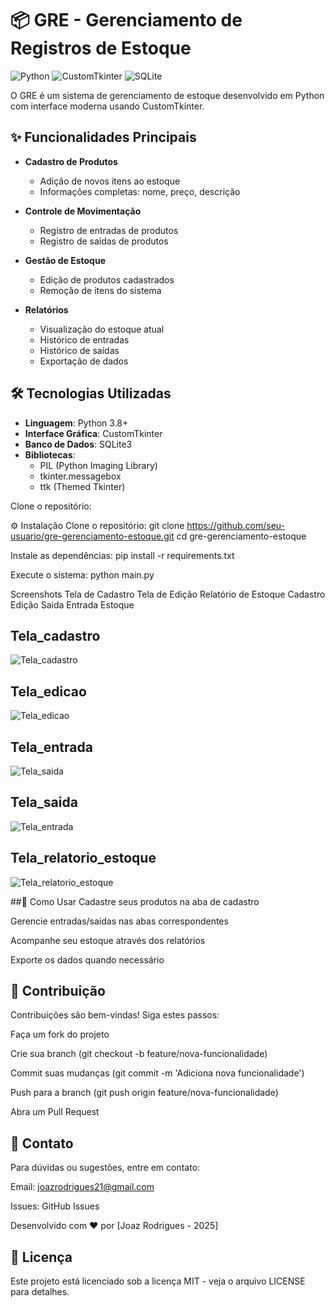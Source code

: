 # 📦 GRE - Gerenciamento de Registros de Estoque

![Python](https://img.shields.io/badge/Python-3.8+-blue.svg)
![CustomTkinter](https://img.shields.io/badge/CustomTkinter-5.2.1-green.svg)
![SQLite](https://img.shields.io/badge/SQLite-3-lightgrey.svg)

O GRE é um sistema de gerenciamento de estoque desenvolvido em Python com interface moderna usando CustomTkinter.

## ✨ Funcionalidades Principais

- **Cadastro de Produtos**
  - Adição de novos itens ao estoque
  - Informações completas: nome, preço, descrição
  
- **Controle de Movimentação**
  - Registro de entradas de produtos
  - Registro de saídas de produtos
  
- **Gestão de Estoque**
  - Edição de produtos cadastrados
  - Remoção de itens do sistema
  
- **Relatórios**
  - Visualização do estoque atual
  - Histórico de entradas
  - Histórico de saídas
  - Exportação de dados

## 🛠️ Tecnologias Utilizadas

- **Linguagem**: Python 3.8+
- **Interface Gráfica**: CustomTkinter
- **Banco de Dados**: SQLite3
- **Bibliotecas**:
  - PIL (Python Imaging Library)
  - tkinter.messagebox
  - ttk (Themed Tkinter)

Clone o repositório:

⚙️ Instalação
Clone o repositório:
git clone https://github.com/seu-usuario/gre-gerenciamento-estoque.git
cd gre-gerenciamento-estoque

Instale as dependências:
pip install -r requirements.txt

Execute o sistema:
python main.py

Screenshots
Tela de Cadastro	Tela de Edição	Relatório de Estoque
Cadastro	Edição	Saida Entrada Estoque

## Tela_cadastro
<div>
  
  ![Tela_cadastro](https://github.com/user-attachments/assets/16f94a41-384a-462d-866a-961ba14bfc76)
</div>

## Tela_edicao
<div>
  
  ![Tela_edicao](https://github.com/user-attachments/assets/a73976d0-d218-46d1-9edc-83dab39996e8)
</div>

## Tela_entrada
<div>
  
  ![Tela_saida](https://github.com/user-attachments/assets/9ef58905-1a96-4da8-9d7e-fd90b6367f3d)
</div>

## Tela_saida
<div>
  
  ![Tela_entrada](https://github.com/user-attachments/assets/406d7a35-d457-4590-a75f-1641ef39752c)
</div>

## Tela_relatorio_estoque
<div>
  
  ![Tela_relatorio_estoque](https://github.com/user-attachments/assets/ddddd50d-2599-44bb-afd9-11aa708fdf0b)
</div>

##🚀 Como Usar
Cadastre seus produtos na aba de cadastro

Gerencie entradas/saídas nas abas correspondentes

Acompanhe seu estoque através dos relatórios

Exporte os dados quando necessário


## 🤝 Contribuição
Contribuições são bem-vindas! Siga estes passos:

Faça um fork do projeto

Crie sua branch (git checkout -b feature/nova-funcionalidade)

Commit suas mudanças (git commit -m 'Adiciona nova funcionalidade')

Push para a branch (git push origin feature/nova-funcionalidade)

Abra um Pull Request

## 📧 Contato
Para dúvidas ou sugestões, entre em contato:

Email: joazrodrigues21@gmail.com

Issues: GitHub Issues

Desenvolvido com ❤️ por [Joaz Rodrigues - 2025]

## 📝 Licença
Este projeto está licenciado sob a licença MIT - veja o arquivo LICENSE para detalhes.
